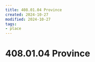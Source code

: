 ```yaml
---
title: 408.01.04 Province
created: 2024-10-27
modified: 2024-10-27
tags:
- place
---
```

# 408.01.04 Province

